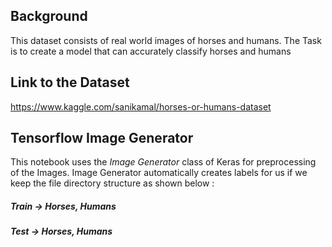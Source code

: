 ## Background 
This dataset consists of real world images of horses and humans. The Task is to create a model that can accurately classify horses and humans 
 
## Link to the Dataset
https://www.kaggle.com/sanikamal/horses-or-humans-dataset


## Tensorflow Image Generator
This notebook uses the *Image Generator* class of Keras for preprocessing of the Images. Image Generator automatically creates labels for us if we keep the file directory structure as shown below :
##### Train -> Horses, Humans
##### Test -> Horses, Humans
